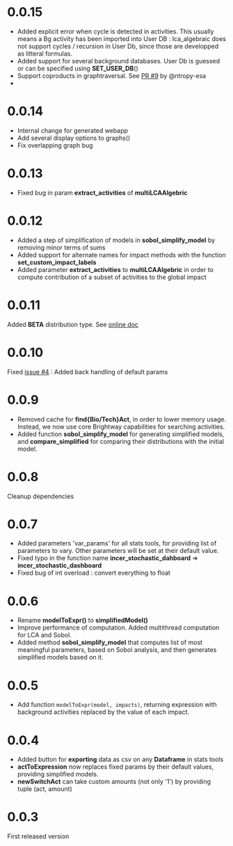 # 0.0.15

* Added explicit error when cycle is detected in activities. 
  This usually means a Bg activity has been imported into User DB :
  lca_algebraic does not support cycles / recursion in User Db, 
  since those are developped as litteral formulas. 
* Added support for several background databases. 
  User Db is guessed or can be specified using **SET_USER_DB**()
* Support coproducts in graphtraversal. 
  See [PR #9](https://github.com/oie-mines-paristech/lca_algebraic/pull/9) by @ntropy-esa
* 

# 0.0.14

* Internal change for generated webapp 
* Add several display options to graphs()
* Fix overlapping graph bug

# 0.0.13 

* Fixed bug in param **extract_activities** of **multiLCAAlgebric**

# 0.0.12

* Added a step of simplification of models in **sobol_simplify_model** by removing minor terms of sums
* Added support for alternate names for impact methods with the function **set_custom_impact_labels**
* Added parameter **extract_activities** to **multiLCAAlgebric** in order to compute contribution of a subset of activities to the global impact 

# 0.0.11

Added **BETA** distribution type. See [online doc](https://oie-mines-paristech.github.io/lca_algebraic/doc/params.html#lca_algebraic.params.DistributionType)

# 0.0.10

Fixed [issue #4](https://github.com/oie-mines-paristech/lca_algebraic/issues/4) : Added back handling of default params

# 0.0.9 

* Removed cache for **find{Bio/Tech}Act**, in order to lower memory usage.
Instead, we now use core Brightway capabilities for searching activities.
* Added function **sobol_simplify_model** for generating simplified models, 
and **compare_simplified** for comparing their distributions with the initial model.

# 0.0.8

Cleanup dependencies

# 0.0.7

* Added parameters 'var_params' for all stats tools, for providing list of parameters to vary.
  Other parameters will be set at their default value.
* Fixed typo in the function name **incer_stochastic_dahboard** => **incer_stochastic_dashboard**
* Fixed bug of int overload : convert everything to float

# 0.0.6 

* Rename **modelToExpr()** to **simplifiedModel()**
* Improve performance of computation. Added multithread computation for LCA and Sobol.
* Added method **sobol_simplify_model** that computes list of most meaningful parameters, 
based on Sobol analysis, and then generates simplified models based on it.

# 0.0.5

* Add function `modelToExpr(model, impacts)`, returning expression with background activities replaced 
by the value of each impact.


# 0.0.4

* Added button for **exporting** data as csv on any **Dataframe** in stats tools
* **actToExpression** now replaces fixed params by their default values, providing simplified models.
* **newSwitchAct** can take custom amounts (not only '1') by providing tuple (act, amount)

# 0.0.3

First released version